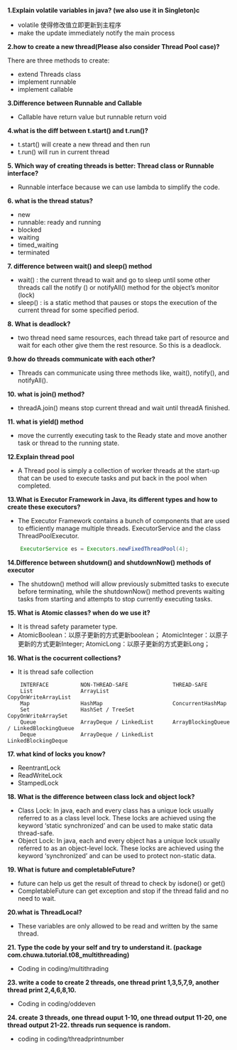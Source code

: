 **1.Explain volatile variables in java? (we also use it in Singleton)c**
+ volatile 使得修改值⽴即更新到主程序
+ make the update immediately notify the main process

**2.how to create a new thread(Please also consider Thread Pool case)?**

There are three methods to create:
+ extend Threads class
+ implement runnable
+ implement callable

**3.Difference between Runnable and Callable**
+ Callable have return value but runnable return void

**4.what is the diff between t.start() and t.run()?**
+ t.start() will create a new thread and then run
+ t.run() will run in current thread

**5. Which way of creating threads is better: Thread class or Runnable interface?**
+ Runnable interface because we can use lambda to simplify the code.

**6.  what is the thread status?**
+ new 
+ runnable: ready and running
+ blocked
+ waiting
+ timed_waiting
+ terminated

**7. difference between wait() and sleep() method**
+ wait() : the current thread to wait and go to sleep until some other threads call the notify () or notifyAll() method for the object’s monitor (lock)
+ sleep() : is a static method that pauses or stops the execution of the current thread for some specified period.

**8. What is deadlock?**
+ two thread need same resources, each thread take part of resource and wait for each other give them the rest resource. So this is a deadlock.

**9.how do threads communicate with each other?**
+ Threads can communicate using three methods like, wait(), notify(), and notifyAll().

**10. what is join() method?**
+ threadA.join() means stop current thread and wait until threadA finished.

**11. what is yield() method**
+ move the currently executing task to the Ready state and move another task or thread to the running state.

**12.Explain thread pool**
+ A Thread pool is simply a collection of worker threads at the start-up that 
can be used to execute tasks and put back in the pool when completed.
  
**13.What is Executor Framework in Java, its different types and how to create these
executors?**
+ The Executor Framework contains a bunch of components that are used to efficiently manage multiple threads. 
ExecutorService and the class ThreadPoolExecutor.
```java
    ExecutorService es = Executors.newFixedThreadPool(4);
```

**14.Difference between shutdown() and shutdownNow() methods of executor**
+ The shutdown() method will allow previously submitted tasks to execute before terminating,
while the shutdownNow() method prevents waiting tasks from starting and attempts to stop currently executing tasks.

**15. What is Atomic classes? when do we use it?**
+ It is thread safety parameter type.
+  AtomicBoolean：以原⼦更新的⽅式更新boolean； AtomicInteger：以原⼦更新的⽅式更新Integer; AtomicLong：以原⼦更新的⽅式更新Long；
   
**16. What is the cocurrent collections?**
+ It is thread safe collection
```
    INTERFACE          NON-THREAD-SAFE              THREAD-SAFE
    List               ArrayList                    CopyOnWriteArrayList
    Map                HashMap                      ConcurrentHashMap
    Set                HashSet / TreeSet            CopyOnWriteArraySet
    Queue              ArrayDeque / LinkedList      ArrayBlockingQueue / LinkedBlockingQueue
    Deque              ArrayDeque / LinkedList      LinkedBlockingDeque
```

**17. what kind of locks you know?**
+ ReentrantLock
+ ReadWriteLock
+ StampedLock

**18. What is the difference between class lock and object lock?**
+ Class Lock: In java, each and every class has a unique lock usually referred to as a class level lock. 
These locks are achieved using the keyword ‘static synchronized’ and can be used to make static data thread-safe. 
+ Object Lock: In java, each and every object has a unique lock usually referred to as an object-level lock. 
These locks are achieved using the keyword ‘synchronized’ and can be used to protect non-static data.

**19. What is future and completableFuture?**
+ future can help us get the result of thread to check by isdone() or get()
+ CompletableFuture can get exception and stop if the thread falid and no need to wait.

**20.what is ThreadLocal?**
+ These variables are only allowed to be read and written by the same thread. 

**21. Type the code by your self and try to understand it. (package
com.chuwa.tutorial.t08_multithreading)**
+ Coding in coding/multithrading

**23. write a code to create 2 threads, one thread print 1,3,5,7,9, another thread print
    2,4,6,8,10.**
+ Coding in coding/oddeven

**24. create 3 threads, one thread ouput 1-10, one thread output 11-20, one thread
output 21-22. threads run sequence is random.**
+ coding in coding/threadprintnumber


